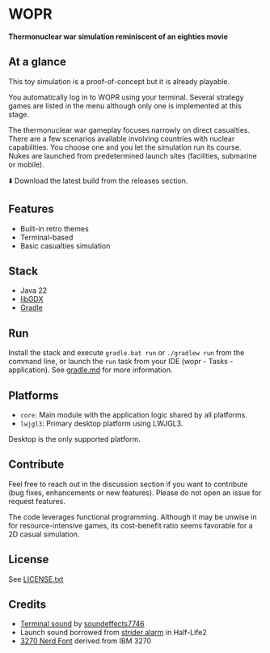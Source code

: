 # WOPR
                 
**Thermonuclear war simulation reminiscent of an eighties movie**
     
## At a glance

This toy simulation is a proof-of-concept but it is already playable.

You automatically log in to WOPR using your terminal. Several strategy games are listed in the menu although only one is implemented at this stage.

The thermonuclear war gameplay focuses narrowly on direct casualties. There are a few scenarios available involving countries with nuclear capabilities. You choose one and you let the simulation run its course. Nukes are launched from predetermined launch sites (facilities, submarine or mobile).

⬇️ Download the latest build from the releases section.
        
## Features

- Built-in retro themes
- Terminal-based
- Basic casualties simulation

## Stack

- Java 22
- [libGDX](https://libgdx.com/)
- [Gradle](https://gradle.org/)

## Run

Install the stack and execute `gradle.bat run` or `./gradlew run` from the command line, or launch the `run` task from your IDE (wopr - Tasks - application).
See [gradle.md]() for more information.

## Platforms

- `core`: Main module with the application logic shared by all platforms.
- `lwjgl3`: Primary desktop platform using LWJGL3.

Desktop is the only supported platform. 

## Contribute

Feel free to reach out in the discussion section if you want to contribute (bug fixes, enhancements or new features). Please do not open an issue for request features.

The code leverages functional programming. Although it may be unwise in for resource-intensive games, its cost-benefit ratio seems favorable for a 2D casual simulation.

## License

See [LICENSE.txt]()
              
## Credits

- [Terminal sound](https://www.youtube.com/watch?v=DP-_QNCx51s) by [soundeffects7746](www.youtube.com/@soundeffects7746)
- Launch sound borrowed from [strider alarm](https://www.youtube.com/watch?v=S8-67-zGZUE) in Half-Life2
- [3270 Nerd Font](https://www.nerdfonts.com/font-downloads) derived from IBM 3270
